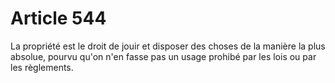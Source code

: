 # Article 544

La propriété est le droit de jouir et disposer des choses de la manière la plus absolue, pourvu qu'on n'en fasse pas un usage prohibé par les lois ou par les règlements.